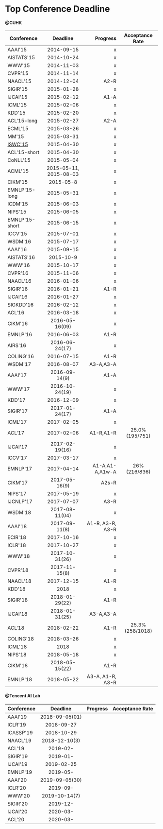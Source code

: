 Top Conference Deadline
=====

#### @CUHK

| Conference        | Deadline           | Progress  | Acceptance Rate  |
| ------------- |:-------------:| -----:|:-----:|
|AAAI'15 | 2014-09-15 | x |
|AISTATS'15 | 2014-10-24 | x |
|WWW'15 | 2014-11-03 | x |
|CVPR'15 | 2014-11-14 | x |
|NAACL'15 | 2014-12-04 | A2-R|
|SIGIR'15 | 2015-01-28|x|
|IJCAI'15 | 2015-02-12|A1-A|
|ICML'15 | 2015-02-06|x|
|KDD'15 | 2015-02-20|x|
|ACL'15-long | 2015-02-27|A2-A|
|ECML'15 | 2015-03-26|x|
|MM'15 | 2015-03-31|x|
|[ISWC'15](http://iswc2015.semanticweb.org/)| 2015-04-30|x|
|ACL'15-short | 2015-04-30|x|
|CoNLL'15| 2015-05-04|x|
|ACML'15 | 2015-05-11, 2015-08-03|x|
|CIKM'15 | 2015-05-8|x|
|EMNLP'15-long | 2015-05-31 |x|
|ICDM'15| 2015-06-03|x|
|NIPS'15| 2015-06-05 |x|
|EMNLP'15-short | 2015-06-15 |x|
|ICCV'15 | 2015-07-01 |x|
|WSDM'16 | 2015-07-17 |x|
|AAAI'16 | 2015-09-15 |x|
|AISTATS'16 | 2015-10-9 |x|
|WWW'16 | 2015-10-17 |x|
|CVPR'16 | 2015-11-06 |x|
|NAACL'16 | 2016-01-06 |x|
|SIGIR'16 | 2016-01-21|A1-R|
|IJCAI'16 | 2016-01-27|x|
|SIGKDD'16 | 2016-02-12|x|
|ACL'16 | 2016-03-18|x|
|CIKM'16 | 2016-05-16(09)|x|
|EMNLP'16 | 2016-06-03|A1-R|
|AIRS'16 | 2016-06-24(17)|x|
|COLING'16 | 2016-07-15|A1-R|
|WSDM'17 | 2016-08-07|A3-A,A3-A|
|AAAI'17 | 2016-09-14(9)|A1-A|
|WWW'17 | 2016-10-24(19)|x|
|KDD'17 | 2016-12-09|x|
|SIGIR'17 | 2017-01-24(17)|A1-A|
|ICML'17 | 2017-02-05|x|
|ACL'17 | 2017-02-06|A1-R,A1-R|25.0% (195/751)|
|IJCAI'17 | 2017-02-19(16)|x|
|ICCV'17 | 2017-03-17|x|
|EMNLP'17 | 2017-04-14|A1-A,A1-A,A1w-A|26% (216/836)|
|CIKM'17 | 2017-05-16(9)|A2s-R|
|NIPS'17 | 2017-05-19|x|
|IJCNLP'17 | 2017-07-07|A3-R|
|WSDM'18 | 2017-08-11(04)|x|
|AAAI'18 | 2017-09-11(8)|A1-R, A3-R, A3-R|
|ECIR'18 | 2017-10-16|x|
|ICLR'18 | 2017-10-27|x|
|WWW'18 | 2017-10-31(26)|x|
|CVPR'18 | 2017-11-15(8)|x|
|NAACL'18 | 2017-12-15|A1-R|
|KDD'18 | 2018|x|
|SIGIR'18 | 2018-01-29(22)|A1-R|
|IJCAI'18 | 2018-01-31(25)|A3-A,A3-A|
|ACL'18 | 2018-02-22|A1-R|25.3% (258/1018)|
|COLING'18 | 2018-03-26|x|
|ICML'18 | 2018|x|
|NIPS'18| 2018-05-18|x|
|CIKM'18| 2018-05-15(22) |A1-R|
|EMNLP'18| 2018-05-22 |A3-A, A1-R, A3-R|
#### @Tencent AI Lab
| Conference        | Deadline           | Progress  | Acceptance Rate  |
| ------------- |:-------------:| -----:|:-----:|
|AAAI'19|2018-09-05(01)||
|ICLR'19|2018-09-27||
|ICASSP'19|2018-10-29||
|NAACL'19|2018-12-10(3)||
|ACL'19|2019-02-||
|SIGIR'19|2019-01-||
|IJCAI'19|2019-02-25||
|EMNLP'19|2019-05-||
|AAAI'20|2019-09-05(30)||
|ICLR'20|2019-09-||
|WWW'20|2019-10-14(7)||
|SIGIR'20|2019-12-||
|IJCAI'20|2020-03-||
|ACL'20|2020-03-||






